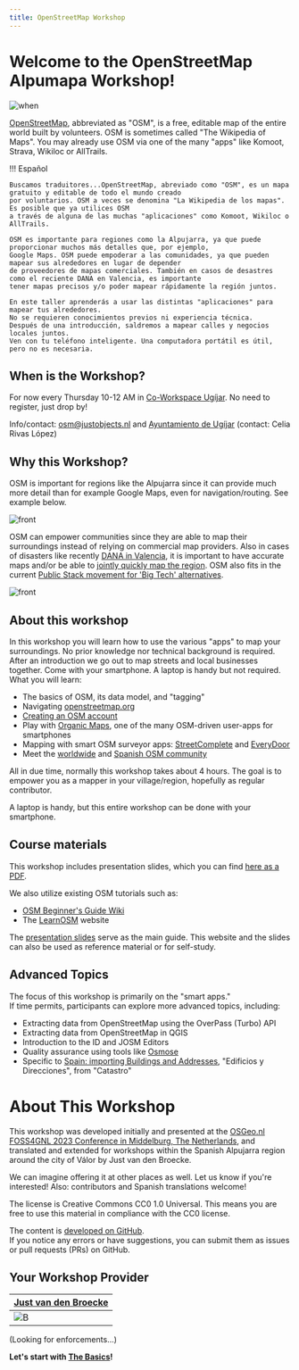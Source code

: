 ```yaml
---
title: OpenStreetMap Workshop
---
```

 
# Welcome to the OpenStreetMap Alpumapa Workshop!

![when](assets/images/workshop-flyer.jpg)

[OpenStreetMap](https://openstreetmap.org), abbreviated as "OSM", is a free, editable map of the entire world built by volunteers. 
OSM is sometimes called "The Wikipedia of Maps". You may already use OSM
via one of the many "apps" like Komoot, Strava, Wikiloc or AllTrails. 

!!! Español

    Buscamos traduitores...OpenStreetMap, abreviado como "OSM", es un mapa gratuito y editable de todo el mundo creado 
    por voluntarios. OSM a veces se denomina "La Wikipedia de los mapas". Es posible que ya utilices OSM
    a través de alguna de las muchas "aplicaciones" como Komoot, Wikiloc o AllTrails.
    
    OSM es importante para regiones como la Alpujarra, ya que puede proporcionar muchos más detalles que, por ejemplo, 
    Google Maps. OSM puede empoderar a las comunidades, ya que pueden mapear sus alrededores en lugar de depender
    de proveedores de mapas comerciales. También en casos de desastres como el reciente DANA en Valencia, es importante
    tener mapas precisos y/o poder mapear rápidamente la región juntos.
    
    En este taller aprenderás a usar las distintas "aplicaciones" para mapear tus alrededores.
    No se requieren conocimientos previos ni experiencia técnica.
    Después de una introducción, saldremos a mapear calles y negocios locales juntos.
    Ven con tu teléfono inteligente. Una computadora portátil es útil, pero no es necesaria.

## When is the Workshop?

For now every Thursday 10-12 AM in [Co-Workspace Ugíjar](https://www.openstreetmap.org/node/12506874146).
No need to register, just drop by! 

Info/contact: osm@justobjects.nl and [Ayuntamiento de Ugíjar](https://www.ugijar.es/inicio/) (contact: Celia Rivas López)

## Why this Workshop?

OSM is important for regions
like the Alpujarra since it can provide much more detail than for example Google Maps, 
even for navigation/routing. See example below.

![front](assets/images/routing.jpg)

OSM can empower communities since they are able to map their surroundings instead of relying
on commercial map providers. Also in cases of disasters like recently [DANA in Valencia](https://wiki.openstreetmap.org/wiki/ES:Espa%C3%B1a/Humanitario/DANA_2024), it is important
to have accurate maps and/or be able to [jointly quickly map the region](https://tasks.hotosm.org/projects/17948).
OSM also fits in the current [Public Stack movement for 'Big Tech' alternatives](https://publicstack.net/alternatives/).

![front](assets/images/dana-hotosm.jpg)

## About this workshop

In this workshop you will learn how to use
the various "apps" to map your surroundings. 
No prior knowledge nor technical background is required. 
After an introduction we go out to map streets and local businesses together. 
Come with your smartphone. A laptop is handy but not required.
What you will learn:

- The basics of OSM, its data model, and "tagging"
- Navigating [openstreetmap.org](https://openstreetmap.org)
- [Creating an OSM account](https://www.openstreetmap.org/user/new)
- Play with [Organic Maps](https://organicmaps.app/), one of the many OSM-driven user-apps for smartphones
- Mapping with smart OSM surveyor apps: [StreetComplete](https://streetcomplete.app/?lang=nl) and [EveryDoor](https://every-door.app/)
- Meet the [worldwide](https://community.openstreetmap.org/) and [Spanish OSM community](https://openstreetmap.es)

All in due time, normally this workshop takes about 4 hours. The goal is to empower you 
as a mapper in your village/region, hopefully as regular contributor. 

A laptop is handy, but this entire workshop can be done with your smartphone.

## Course materials

This workshop includes presentation slides, which you can find 
[here as a PDF](assets/presentations/osm-workshop-alpumapa-2025-v1.pdf).

We also utilize existing OSM tutorials such as:

- [OSM Beginner's Guide Wiki](https://wiki.openstreetmap.org/wiki/Beginners%27_guide)
- The [LearnOSM](https://learnosm.org/nl_NL/) website

The [presentation slides](assets/presentations/osm-workshop-alpumapa-2025-v1.pdf) serve as the main guide. 
This website and the slides can also be used as reference material or for self-study.

## Advanced Topics

The focus of this workshop is primarily on the "smart apps."  
If time permits, participants can explore more advanced topics, including:

- Extracting data from OpenStreetMap using the OverPass (Turbo) API
- Extracting data from OpenStreetMap in QGIS
- Introduction to the ID and JOSM Editors
- Quality assurance using tools like [Osmose](https://wiki.openstreetmap.org/wiki/Osmose)
- Specific to [Spain: importing Buildings and Addresses](https://wiki.openstreetmap.org/wiki/Spanish_Cadastre/Buildings_import), "Edificios y Direcciones", from "Catastro"

# About This Workshop

This workshop was developed initially and presented at the [OSGeo.nl FOSS4GNL 2023 Conference in Middelburg, The Netherlands](https://foss4g.nl), 
and translated and extended for workshops within the Spanish Alpujarra region around the city of Válor by Just van den Broecke.

We can imagine offering it at other places as well. Let us know if you're interested!  Also: contributors and Spanish translations welcome!

The license is Creative Commons CC0 1.0 Universal. This means you are free to use this material in compliance with the CC0 license.

The content is [developed on GitHub](https://github.com/justb4/alpumapa.xyz).  
If you notice any errors or have suggestions, you can submit them as issues or pull requests (PRs) on GitHub.


## Your Workshop Provider

| [Just van den Broecke](https://www.openstreetmap.org/user/justb)  |
|---|
| ![B](assets/images/just_broecke.jpg)  |

(Looking for enforcements...)


**Let's start with [The Basics](intro.md)!**
